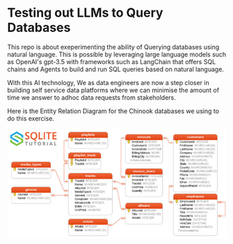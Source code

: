 # Testing out LLMs to Query Databases

This repo is about exeperimenting the ability of Querying databases using natural language. This is possible by leveraging large language models such as OpenAI's gpt-3.5 with frameworks such as LangChain that offers SQL chains and Agents to build and run SQL queries based on natural language.

With this AI technology, We as data engineers are now a step closer in building self service data platforms where we can minimise the amount of time we answer to adhoc data requests from stakeholders. 

Here is the Entity Relation Diagram for the Chinook databases we using to do this exercise.

![Alt text](image.png)